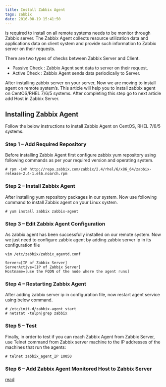 ```yaml
---
title: Install Zabbix Agent
tags: zabbix
date: 2016-08-19 15:41:50
---
```


is required to install on all remote systems needs to be monitor through Zabbix server. The Zabbix Agent collects resource utilization data and applications data on client system and provide such information to Zabbix server on their requests.

There are two types of checks between Zabbix Server and Client.

- Passive Check : Zabbix Agent sent data to server on their request.
- Active Check : Zabbix Agent sends data periodically to Server.

After installing zabbix server on your server, Now we are moving to install agent on remote system’s. This article will help you to install zabbix agent on CentOS/RHEL 7/6/5 systems. After completing this step go to next article add Host in Zabbix Server.

## Installing Zabbix Agent ##

Follow the below instructions to install Zabbix Agent on CentOS, RHEL 7/6/5 systems.

### Step 1 – Add Required Repository ###
Before installing Zabbix Agent first configure zabbix yum repository using following commands as per your required version and operating system.

    # rpm -ivh http://repo.zabbix.com/zabbix/2.4/rhel/6/x86_64/zabbix-release-2.4-1.el6.noarch.rpm

 

### Step 2 – Install Zabbix Agent ###
After installing yum repository packages in our system. Now use following command to install Zabbix agent on your Linux system.

    # yum install zabbix zabbix-agent


### Step 3 – Edit Zabbix Agent Configuration ###
As zabbix agent has been successfully installed on our remote system. Now we just need to configure zabbix agent by adding zabbix server ip in its configuration file

    vim /etc/zabbix/zabbix_agentd.conf

    Server=[IP of Zabbix Server]
    ServerActive=[IP of Zabbix Server]
    Hostname=[use the FQDN of the node where the agent runs]

### Step 4 – Restarting Zabbix Agent ###
After adding zabbix server ip in configuration file, now restart agent service using below command.

    # /etc/init.d/zabbix-agent start
    # netstat -tulpn|grep zabbix
    
### Step 5 – Test ###
Finally, in order to test if you can reach Zabbix Agent from Zabbix Server, use Telnet command from Zabbix server machine to the IP addresses of the machines that run the agents:

    # telnet zabbix_agent_IP 10050
    
    
### Step 6 – Add Zabbix Agent Monitored Host to Zabbix Server ###

 [read](http://www.tecmint.com/install-and-configure-zabbix-agents-on-centos-redhat-and-debian/ "Step 3: Add Zabbix Agent Monitored Host to Zabbix Server") 
